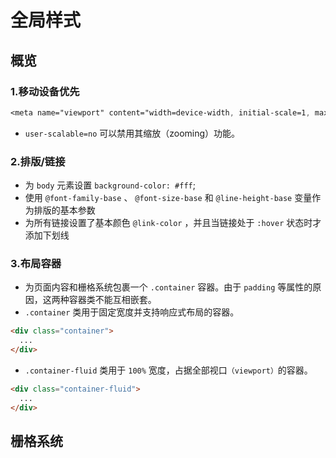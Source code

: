 # 全局样式
## 概览
### 1.移动设备优先
```css
<meta name="viewport" content="width=device-width, initial-scale=1, maximum-scale=1, user-scalable=no">
```
- `user-scalable=no` 可以禁用其缩放（zooming）功能。
### 2.排版/链接
- 为 `body` 元素设置 `background-color: #fff`;
- 使用 `@font-family-base` 、 `@font-size-base` 和 `@line-height-base` 变量作为排版的基本参数
- 为所有链接设置了基本颜色 `@link-color` ，并且当链接处于 `:hover` 状态时才添加下划线
### 3.布局容器
- 为页面内容和栅格系统包裹一个 `.container` 容器。由于 `padding` 等属性的原因，这两种容器类不能互相嵌套。
- `.container` 类用于固定宽度并支持响应式布局的容器。
```html
<div class="container">
  ...
</div>
```
- `.container-fluid` 类用于 `100%` 宽度，占据全部视口`（viewport）`的容器。
```html
<div class="container-fluid">
  ...
</div>
```
## 栅格系统
